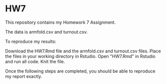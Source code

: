 # HW7

This repository contains my Homework 7 Assignment.

The data is armfold.csv and turnout.csv.

To reproduce my results:

Download the HW7.Rmd file and the armfold.csv and turnout.csv files. Place the files in your working directory in Rstudio. Open "HW7.Rmd" in Rstudio and run all code. Knit the file.

Once the following steps are completed, you should be able to reproduce my report exactly.
